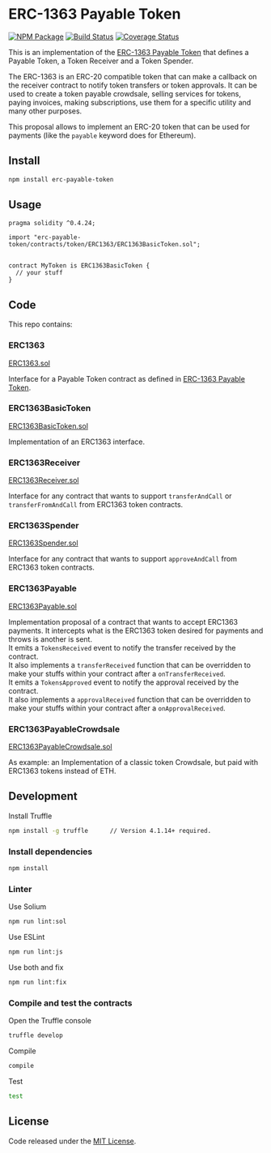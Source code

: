 # ERC-1363 Payable Token

[![NPM Package](https://img.shields.io/npm/v/erc-payable-token.svg?style=flat-square)](https://www.npmjs.org/package/erc-payable-token) 
[![Build Status](https://travis-ci.org/vittominacori/erc1363-payable-token.svg?branch=master)](https://travis-ci.org/vittominacori/erc1363-payable-token) 
[![Coverage Status](https://coveralls.io/repos/github/vittominacori/erc1363-payable-token/badge.svg?branch=master)](https://coveralls.io/github/vittominacori/erc1363-payable-token?branch=master) 

This is an implementation of the [ERC-1363 Payable Token](https://github.com/ethereum/EIPs/issues/1363) that defines a Payable Token, a Token Receiver and a Token Spender.

The ERC-1363 is an ERC-20 compatible token that can make a callback on the receiver contract to notify token transfers or token approvals.
It can be used to create a token payable crowdsale, selling services for tokens, paying invoices, making subscriptions, use them for a specific utility and many other purposes.

This proposal allows to implement an ERC-20 token that can be used for payments (like the `payable` keyword does for Ethereum). 

## Install

```bash
npm install erc-payable-token
```

## Usage

```solidity
pragma solidity ^0.4.24;

import "erc-payable-token/contracts/token/ERC1363/ERC1363BasicToken.sol";


contract MyToken is ERC1363BasicToken {
  // your stuff
}
```

## Code

This repo contains:

### ERC1363

[ERC1363.sol](https://github.com/vittominacori/erc1363-payable-token/blob/master/contracts/token/ERC1363/ERC1363.sol)

Interface for a Payable Token contract as defined in [ERC-1363 Payable Token](https://github.com/ethereum/EIPs/issues/1363).

### ERC1363BasicToken

[ERC1363BasicToken.sol](https://github.com/vittominacori/erc1363-payable-token/blob/master/contracts/token/ERC1363/ERC1363BasicToken.sol)

Implementation of an ERC1363 interface.

### ERC1363Receiver

[ERC1363Receiver.sol](https://github.com/vittominacori/erc1363-payable-token/blob/master/contracts/token/ERC1363/ERC1363Receiver.sol)

Interface for any contract that wants to support `transferAndCall` or `transferFromAndCall` from ERC1363 token contracts.

### ERC1363Spender

[ERC1363Spender.sol](https://github.com/vittominacori/erc1363-payable-token/blob/master/contracts/token/ERC1363/ERC1363Spender.sol)

Interface for any contract that wants to support `approveAndCall` from ERC1363 token contracts.

### ERC1363Payable

[ERC1363Payable.sol](https://github.com/vittominacori/erc1363-payable-token/blob/master/contracts/proposals/ERC1363Payable.sol)

Implementation proposal of a contract that wants to accept ERC1363 payments. It intercepts what is the ERC1363 token desired for payments and throws is another is sent.   
It emits a `TokensReceived` event to notify the transfer received by the contract.  
It also implements a `transferReceived` function that can be overridden to make your stuffs within your contract after a `onTransferReceived`.  
It emits a `TokensApproved` event to notify the approval received by the contract.  
It also implements a `approvalReceived` function that can be overridden to make your stuffs within your contract after a `onApprovalReceived`. 

### ERC1363PayableCrowdsale

[ERC1363PayableCrowdsale.sol](https://github.com/vittominacori/erc1363-payable-token/blob/master/contracts/examples/ERC1363PayableCrowdsale.sol)

As example: an Implementation of a classic token Crowdsale, but paid with ERC1363 tokens instead of ETH.


## Development

Install Truffle

```bash
npm install -g truffle      // Version 4.1.14+ required.
```

### Install dependencies

```bash
npm install
```

### Linter

Use Solium

```bash
npm run lint:sol
```

Use ESLint

```bash
npm run lint:js
```

Use both and fix

```bash
npm run lint:fix
```

### Compile and test the contracts
 
Open the Truffle console

```bash
truffle develop
```

Compile 

```bash
compile 
```

Test

```bash
test
```

## License

Code released under the [MIT License](https://github.com/vittominacori/erc1363-payable-token/blob/master/LICENSE).
